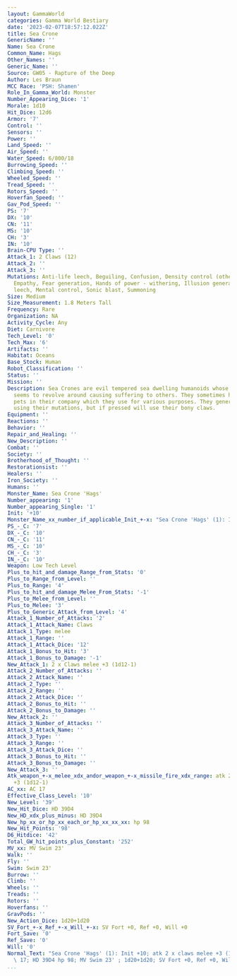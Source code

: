 ```yaml
---
layout: GammaWorld
categories: Gamma World Bestiary
date: '2023-02-07T18:57:12.022Z'
title: Sea Crone
GenericName: ''
Name: Sea Crone
Common_Name: Hags
Other_Names: ''
Generic_Name: ''
Source: GW05 - Rapture of the Deep
Author: Les Braun
MCC Race: 'PSH: Shamen'
Role_In_Gamma_World: Monster
Number_Appearing_Dice: '1'
Morale: 1d10
Hit_Dice: 12d6
Armor: '7'
Control: ''
Sensors: ''
Power: ''
Land_Speed: ''
Air_Speed: ''
Water_Speed: 6/800/18
Burrowing_Speed: ''
Climbing_Speed: ''
Wheeled_Speed: ''
Tread_Speed: ''
Rotors_Speed: ''
Hoverfan_Speed: ''
Gav_Pod_Speed: ''
PS: '7'
DX: '10'
CN: '11'
MS: '10'
CH: '3'
IN: '10'
Brain-CPU Type: ''
Attack_1: 2 Claws (12)
Attack_2: ''
Attack_3: ''
Mutations: Anti-life leech, Beguiling, Confusion, Density control (others), Devolution,
  Empathy, Fear generation, Hands of power - withering, Illusion generation, Life
  leech, Mental control, Sonic blast, Summoning
Size: Medium
Size_Measurement: 1.8 Meters Tall
Frequency: Rare
Organization: NA
Activity_Cycle: Any
Diet: Carnivore
Tech_Level: '0'
Tech_Max: '6'
Artifacts: ''
Habitat: Oceans
Base_Stock: Human
Robot_Classification: ''
Status: ''
Mission: ''
Description: Sea Crones are evil tempered sea dwelling humanoids whose sole purpose
  seems to revolve around causing suffering to others. They sometimes have a pet or
  pets in their company which they use for various purposes. They generally attack
  using their mutations, but if pressed will use their bony claws.
Equipment: ''
Reactions: ''
Behavior: ''
Repair_and_Healing: ''
New_Description: ''
Combat: ''
Society: ''
Brotherhood_of_Thought: ''
Restorationsist: ''
Healers: ''
Iron_Society: ''
Humans: ''
Monster_Name: Sea Crone 'Hags'
Number_appearing: '1'
Number_appearing_Single: '1'
Init: '+10'
Monster_Name_xx_number_if_applicable_Init_+-x: "Sea Crone 'Hags' (1): Init +10"
PS_-_C: '7'
DX_-_C: '10'
CN_-_C: '11'
MS_-_C: '10'
CH_-_C: '3'
IN_-_C: '10'
Weapon: Low Tech Level
Plus_to_hit_and_damage_Range_from_Stats: '0'
Plus_to_Range_from_Level: ''
Plus_to_Range: '4'
Plus_to_hit_and_damage_Melee_From_Stats: '-1'
Plus_to_Melee_from_Level: ''
Plus_to_Melee: '3'
Plus_to_Generic_Attack_from_Level: '4'
Attack_1_Number_of_Attacks: '2'
Attack_1_Attack_Name: Claws
Attack_1_Type: melee
Attack_1_Range: ''
Attack_1_Attack_Dice: '12'
Attack_1_Bonus_to_Hit: '3'
Attack_1_Bonus_to_Damage: '-1'
New_Attack_1: 2 x Claws melee +3 (1d12-1)
Attack_2_Number_of_Attacks: ''
Attack_2_Attack_Name: ''
Attack_2_Type: ''
Attack_2_Range: ''
Attack_2_Attack_Dice: ''
Attack_2_Bonus_to_Hit: ''
Attack_2_Bonus_to_Damage: ''
New_Attack_2: ''
Attack_3_Number_of_Attacks: ''
Attack_3_Attack_Name: ''
Attack_3_Type: ''
Attack_3_Range: ''
Attack_3_Attack_Dice: ''
Attack_3_Bonus_to_Hit: ''
Attack_3_Bonus_to_Damage: ''
New_Attack_3: ''
Atk_weapon_+-x_melee_xdx_andor_weapon_+-x_missile_fire_xdx_range: atk 2 x claws melee
  +3 (1d12-1)
AC_xx: AC 17
Effective_Class_Level: '10'
New_Level: '39'
New_Hit_Dice: HD 39D4
New_HD_xdx_plus_minus: HD 39D4
New_hp_xx_or_hp_xx_each_or_hp_xx_xx_xx: hp 98
New_Hit_Points: '98'
D6_Hitdice: '42'
Total_GW_hit_points_plus_Constant: '252'
MV_xx: MV Swim 23'
Walk: ''
Fly: ''
Swim: Swim 23'
Burrow: ''
Climb: ''
Wheels: ''
Treads: ''
Rotors: ''
Hoverfans: ''
GravPods: ''
New_Action_Dice: 1d20+1d20
SV_Fort_+-x_Ref_+-x_Will_+-x: SV Fort +0, Ref +0, Will +0
Fort_Save: '0'
Ref_Save: '0'
Will: '0'
Normal_Text: "Sea Crone 'Hags' (1): Init +10; atk 2 x claws melee +3 (1d12-1); AC\
  \ 17; HD 39D4 hp 98; MV Swim 23' ; 1d20+1d20; SV Fort +0, Ref +0, Will +0"
...
```

